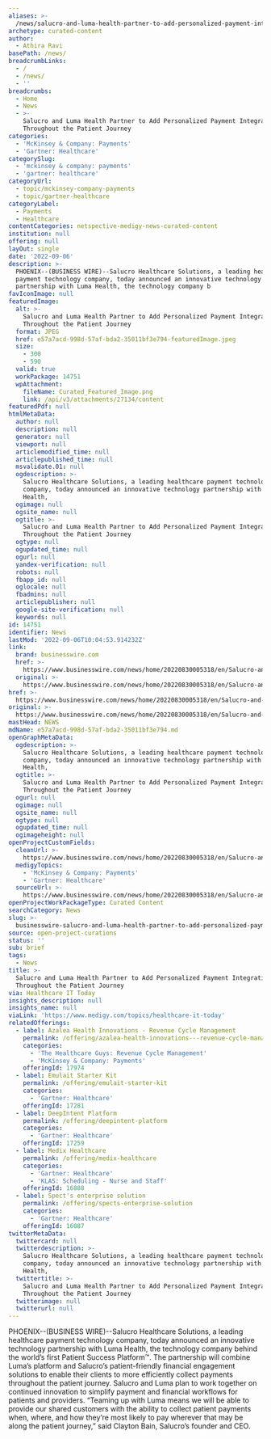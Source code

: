 ```yaml
---
aliases: >-
  /news/salucro-and-luma-health-partner-to-add-personalized-payment-integrations-throughout-the-patient-journey
archetype: curated-content
author:
  - Athira Ravi
basePath: /news/
breadcrumbLinks:
  - /
  - /news/
  - ''
breadcrumbs:
  - Home
  - News
  - >-
    Salucro and Luma Health Partner to Add Personalized Payment Integrations
    Throughout the Patient Journey
categories:
  - 'McKinsey & Company: Payments'
  - 'Gartner: Healthcare'
categorySlug:
  - 'mckinsey & company: payments'
  - 'gartner: healthcare'
categoryUrl:
  - topic/mckinsey-company-payments
  - topic/gartner-healthcare
categoryLabel:
  - Payments
  - Healthcare
contentCategories: netspective-medigy-news-curated-content
institution: null
offering: null
layOut: single
date: '2022-09-06'
description: >-
  PHOENIX--(BUSINESS WIRE)--Salucro Healthcare Solutions, a leading healthcare
  payment technology company, today announced an innovative technology
  partnership with Luma Health, the technology company b
favIconImage: null
featuredImage:
  alt: >-
    Salucro and Luma Health Partner to Add Personalized Payment Integrations
    Throughout the Patient Journey
  format: JPEG
  href: e57a7acd-998d-57af-bda2-35011bf3e794-featuredImage.jpeg
  size:
    - 300
    - 590
  valid: true
  workPackage: 14751
  wpAttachment:
    fileName: Curated_Featured_Image.png
    link: /api/v3/attachments/27134/content
featuredPdf: null
htmlMetaData:
  author: null
  description: null
  generator: null
  viewport: null
  articlemodified_time: null
  articlepublished_time: null
  msvalidate.01: null
  ogdescription: >-
    Salucro Healthcare Solutions, a leading healthcare payment technology
    company, today announced an innovative technology partnership with Luma
    Health, 
  ogimage: null
  ogsite_name: null
  ogtitle: >-
    Salucro and Luma Health Partner to Add Personalized Payment Integrations
    Throughout the Patient Journey
  ogtype: null
  ogupdated_time: null
  ogurl: null
  yandex-verification: null
  robots: null
  fbapp_id: null
  oglocale: null
  fbadmins: null
  articlepublisher: null
  google-site-verification: null
  keywords: null
id: 14751
identifier: News
lastMod: '2022-09-06T10:04:53.914232Z'
link:
  brand: businesswire.com
  href: >-
    https://www.businesswire.com/news/home/20220830005318/en/Salucro-and-Luma-Health-Partner-to-Add-Personalized-Payment-Integrations-Throughout-the-Patient-Journey
  original: >-
    https://www.businesswire.com/news/home/20220830005318/en/Salucro-and-Luma-Health-Partner-to-Add-Personalized-Payment-Integrations-Throughout-the-Patient-Journey
href: >-
  https://www.businesswire.com/news/home/20220830005318/en/Salucro-and-Luma-Health-Partner-to-Add-Personalized-Payment-Integrations-Throughout-the-Patient-Journey
original: >-
  https://www.businesswire.com/news/home/20220830005318/en/Salucro-and-Luma-Health-Partner-to-Add-Personalized-Payment-Integrations-Throughout-the-Patient-Journey
mastHead: NEWS
mdName: e57a7acd-998d-57af-bda2-35011bf3e794.md
openGraphMetaData:
  ogdescription: >-
    Salucro Healthcare Solutions, a leading healthcare payment technology
    company, today announced an innovative technology partnership with Luma
    Health, 
  ogtitle: >-
    Salucro and Luma Health Partner to Add Personalized Payment Integrations
    Throughout the Patient Journey
  ogurl: null
  ogimage: null
  ogsite_name: null
  ogtype: null
  ogupdated_time: null
  ogimageheight: null
openProjectCustomFields:
  cleanUrl: >-
    https://www.businesswire.com/news/home/20220830005318/en/Salucro-and-Luma-Health-Partner-to-Add-Personalized-Payment-Integrations-Throughout-the-Patient-Journey
  medigyTopics:
    - 'McKinsey & Company: Payments'
    - 'Gartner: Healthcare'
  sourceUrl: >-
    https://www.businesswire.com/news/home/20220830005318/en/Salucro-and-Luma-Health-Partner-to-Add-Personalized-Payment-Integrations-Throughout-the-Patient-Journey
openProjectWorkPackageType: Curated Content
searchCategory: News
slug: >-
  businesswire-salucro-and-luma-health-partner-to-add-personalized-payment-integrations-throughout-the-patient-journey
source: open-project-curations
status: ''
sub: brief
tags:
  - News
title: >-
  Salucro and Luma Health Partner to Add Personalized Payment Integrations
  Throughout the Patient Journey
via: Healthcare IT Today
insights_description: null
insights_name: null
viaLink: 'https://www.medigy.com/topics/healthcare-it-today'
relatedOfferings:
  - label: Azalea Health Innovations - Revenue Cycle Management
    permalink: /offering/azalea-health-innovations---revenue-cycle-management
    categories:
      - 'The Healthcare Guys: Revenue Cycle Management'
      - 'McKinsey & Company: Payments'
    offeringId: 17974
  - label: Emulait Starter Kit
    permalink: /offering/emulait-starter-kit
    categories:
      - 'Gartner: Healthcare'
    offeringId: 17281
  - label: DeepIntent Platform
    permalink: /offering/deepintent-platform
    categories:
      - 'Gartner: Healthcare'
    offeringId: 17259
  - label: Medix Healthcare
    permalink: /offering/medix-healthcare
    categories:
      - 'Gartner: Healthcare'
      - 'KLAS: Scheduling - Nurse and Staff'
    offeringId: 16888
  - label: Spect's enterprise solution
    permalink: /offering/spects-enterprise-solution
    categories:
      - 'Gartner: Healthcare'
    offeringId: 16087
twitterMetaData:
  twittercard: null
  twitterdescription: >-
    Salucro Healthcare Solutions, a leading healthcare payment technology
    company, today announced an innovative technology partnership with Luma
    Health, 
  twittertitle: >-
    Salucro and Luma Health Partner to Add Personalized Payment Integrations
    Throughout the Patient Journey
  twitterimage: null
  twitterurl: null
---
```

<p>PHOENIX--(BUSINESS WIRE)--Salucro Healthcare Solutions, a leading healthcare payment technology company, today announced an innovative technology partnership with Luma Health, the technology company behind the world’s first Patient Success Platform™.
The partnership will combine Luma’s platform and Salucro’s patient-friendly financial engagement solutions to enable their clients to more efficiently collect payments throughout the patient journey.
Salucro and Luma plan to work together on continued innovation to simplify payment and financial workflows for patients and providers.
“Teaming up with Luma means we will be able to provide our shared customers with the ability to collect patient payments when, where, and how they’re most likely to pay wherever that may be along the patient journey,” said Clayton Bain, Salucro’s founder and CEO.</p>